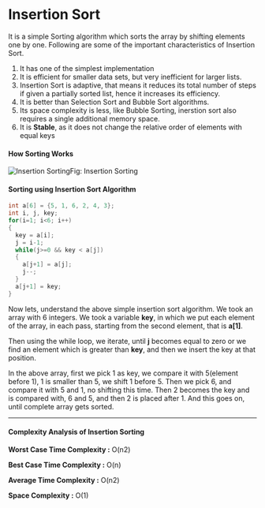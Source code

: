 # Insertion Sort        

It is a simple Sorting algorithm which sorts the array by  shifting elements one by one. Following are some of the important  characteristics of Insertion Sort.

1. It has one of the simplest implementation
2. It is efficient for smaller data sets, but very inefficient for larger lists.
3. Insertion Sort is adaptive, that means it reduces its total number  of steps if given a partially sorted list, hence it increases its  efficiency.
4. It is better than Selection Sort and Bubble Sort algorithms.
5. Its space complexity is less, like Bubble Sorting, inerstion sort also requires a single additional memory space.
6. It is **Stable**, as it does not change the relative order of elements with equal keys

 

#### How Sorting Works

 

![Insertion Sorting](http://sketchingdream.com/blog/wp-content/uploads/2015/12/insertion-sorting.png)Fig: Insertion Sorting

#### 

 

#### Sorting using Insertion Sort Algorithm

 

```c++
int a[6] = {5, 1, 6, 2, 4, 3};
int i, j, key;
for(i=1; i<6; i++)
{
  key = a[i];
  j = i-1;
  while(j>=0 && key < a[j])
  {
    a[j+1] = a[j];
    j--;
  }
  a[j+1] = key;
}
```

Now lets, understand the above simple insertion sort algorithm. We took an array with 6 integers. We took a variable **key**, in which we put each element of the array, in each pass, starting from the second element, that is **a[1]**.

Then using the while loop, we iterate, until **j** becomes equal to zero or we find an element which is greater than **key**, and then we insert the key at that position.

In the above array, first we pick 1 as key, we compare it with  5(element before 1), 1 is smaller than 5, we shift 1 before 5. Then we  pick 6, and compare it with 5 and 1, no shifting this time. Then 2  becomes the key and is compared with, 6 and 5, and then 2 is placed  after 1. And this goes on, until complete array gets sorted.

------

#### Complexity Analysis of Insertion Sorting

**Worst Case Time Complexity :** O(n2)

**Best Case Time Complexity :** O(n)

**Average Time Complexity :** O(n2)

**Space Complexity :** O(1)
